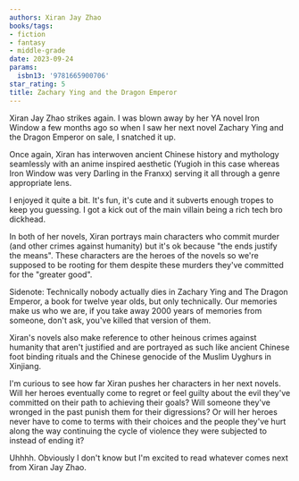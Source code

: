 ```yaml
---
authors: Xiran Jay Zhao
books/tags:
- fiction
- fantasy
- middle-grade
date: 2023-09-24
params:
  isbn13: '9781665900706'
star_rating: 5
title: Zachary Ying and the Dragon Emperor
---
```


Xiran Jay Zhao strikes again. I was blown away by her YA novel Iron Window a few
months ago so when I saw her next novel Zachary Ying and the Dragon Emperor on
sale, I snatched it up.

Once again, Xiran has interwoven ancient Chinese history and mythology
seamlessly with an anime inspired aesthetic (Yugioh in this case whereas Iron
Window was very Darling in the Franxx) serving it all through a genre
appropriate lens.

<!--more-->

I enjoyed it quite a bit. It's fun, it's cute and it subverts enough tropes to
keep you guessing. I got a kick out of the main villain being a rich tech bro
dickhead.

In both of her novels, Xiran portrays main characters who commit murder (and
other crimes against humanity) but it's ok because "the ends justify the means".
These characters are the heroes of the novels so we're supposed to be rooting
for them despite these murders they've committed for the "greater good".

Sidenote: Technically nobody actually dies in Zachary Ying and The Dragon
Emperor, a book for twelve year olds, but only technically. Our memories make us
who we are, if you take away 2000 years of memories from someone, don't ask,
you've killed that version of them.

Xiran's novels also make reference to other heinous crimes against humanity that
aren't justified and are portrayed as such like ancient Chinese foot binding
rituals and the Chinese genocide of the Muslim Uyghurs in Xinjiang.

I'm curious to see how far Xiran pushes her characters in her next novels. Will
her heroes eventually come to regret or feel guilty about the evil they've
committed on their path to achieving their goals? Will someone they've wronged
in the past punish them for their digressions? Or will her heroes never have to
come to terms with their choices and the people they've hurt along the way
continuing the cycle of violence they were subjected to instead of ending it?

Uhhhh. Obviously I don't know but I'm excited to read whatever comes next from
Xiran Jay Zhao.